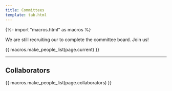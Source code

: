 ```yaml
---
title: Committees
template: tab.html
---
```


{%- import "macros.html" as macros %}


<div class="callout">
We are still recruiting our to complete the committee board. Join us!
</div>

{{ macros.make_people_list(page.current) }}

<hr class="mb-5">

## Collaborators

{{ macros.make_people_list(page.collaborators) }}

